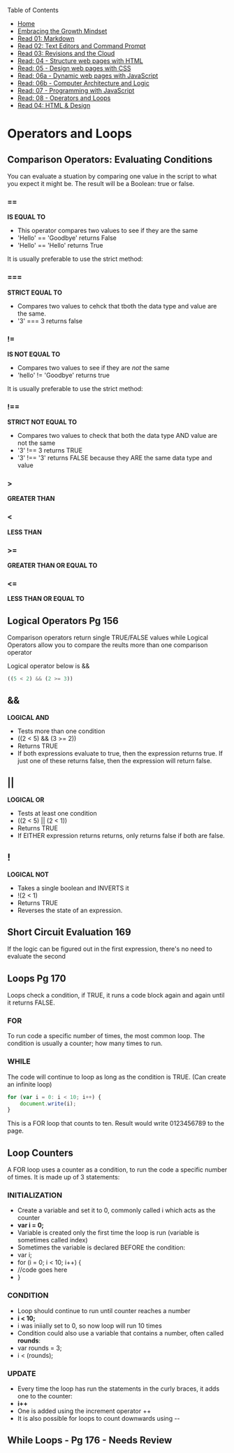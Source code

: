 Table of Contents
* [Home](https://nickmagruder.github.io/reading-notes/)
* [Embracing the Growth Mindset](growth_mindset.md)
* [Read 01: Markdown](markdown.md)
* [Read 02: Text Editors and Command Prompt](text_editors.md)
* [Read 03: Revisions and the Cloud](read_03.md)
* [Read: 04 - Structure web pages with HTML](read_04.md)
* [Read: 05 - Design web pages with CSS](read_05.md)
* [Read: 06a - Dynamic web pages with JavaScript](read_06a.md)
* [Read: 06b - Computer Architecture and Logic](read_06b.md)
* [Read: 07 - Programming with JavaScript](read_07.md)
* [Read: 08 - Operators and Loops](read_08.md)
* [Read 04: HTML & Design](read_04.md)


# Operators and Loops

## Comparison Operators: Evaluating Conditions
You can evaluate a stuation by comparing one value in the script to what you expect it might be. The result will be a Boolean: true or false.

### ==
**IS EQUAL TO**
* This operator compares two values  to see if they are the same
* 'Hello' == 'Goodbye' returns False
* 'Hello' == 'Hello' returns True

It is usually preferable to use the strict method:
### ===
**STRICT EQUAL TO**
* Compares two values to cehck that tboth the data type and value are the same.
* '3' === 3 returns false

### !=
**IS NOT EQUAL TO**
* Compares two values to see if they are *not* the same
* 'hello' != 'Goodbye' returns true

It is usually preferable to use the strict method:
### !==
**STRICT NOT EQUAL TO**
* Compares two values to check that both the data type AND value are not the same
* '3' !== 3 returns TRUE
* '3' !== '3' returns FALSE because they ARE the same data type and value

### >
**GREATER THAN**

### <
**LESS THAN**

### >=
**GREATER THAN OR EQUAL TO**

### <=
**LESS THAN OR EQUAL TO**

## Logical Operators Pg 156
Comparison operators return single TRUE/FALSE values while Logical Operators allow you to compare the reults more than one comparison operator

Logical operator below is &&

```javascript
((5 < 2) && (2 >= 3))
```

## &&
**LOGICAL AND**
* Tests more than one condition
* ((2 < 5) && (3 >= 2))
* Returns TRUE
* If both expressions evaluate to true, then the expression returns true. If just one of these returns false, then the expression will return false.

## ||
**LOGICAL OR**
* Tests at least one condition
* ((2 < 5) || (2 < 1))
* Returns TRUE
* If EITHER expression returns returns, only returns false if both are false.

## !
**LOGICAL NOT**
* Takes a single boolean and INVERTS it
* !(2 < 1)
* Returns TRUE
* Reverses the state of an expression.

## Short Circuit Evaluation 169
If the logic can be figured out in the first expression, there's no need to evaluate the second

## Loops Pg 170
Loops check a condition, if TRUE, it runs a code block again and again until it returns FALSE.

### FOR
To run code a specific number of times, the most common loop. The condition is usually a counter; how many times to run.

### WHILE
The code will continue to loop as long as the condition is TRUE. (Can create an infinite loop)

```javascript
for (var i = 0: i < 10; i++) {
    document.write(i);
}
```
This is a FOR loop that counts to ten. Result would write 0123456789 to the page.

## Loop Counters
A FOR loop uses a counter as a condition, to run the code a specific number of times. It is made up of 3 statements:

### INITIALIZATION
* Create a variable and set it to 0, commonly called i which acts as the counter
* **var i = 0;**
* Variable is created only the first time the loop is run (variable is sometimes called index)
* Sometimes the variable is declared BEFORE the condition:
* var i;
* for (i = 0; i < 10; i++) {
* //code goes here
* }

### CONDITION
* Loop should continue to run until counter reaches a number
* **i < 10;**
* i was iniially set to 0, so now loop will run 10 times
* Condition could also use a variable that contains a number, often called **rounds**:
* var rounds = 3;
* i < (rounds);

### UPDATE
* Every time the loop has run the statements in the curly braces, it adds one to the counter:
* **i++**
* One is added using the increment operator ++
* It is also possible for loops to count downwards using --

## While Loops - Pg 176 - Needs Review





